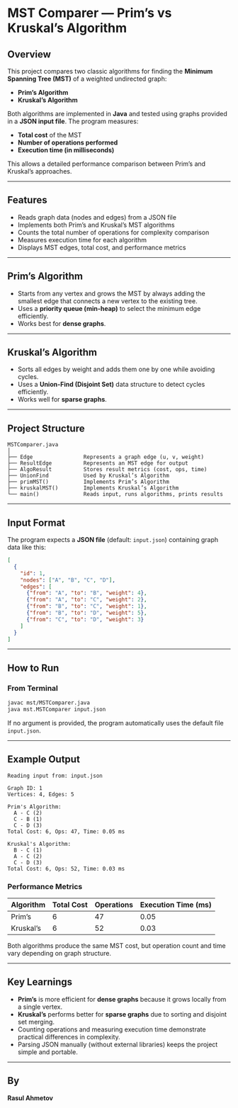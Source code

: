 
# MST Comparer — Prim’s vs Kruskal’s Algorithm

## Overview

This project compares two classic algorithms for finding the **Minimum Spanning Tree (MST)** of a weighted undirected graph:

* **Prim’s Algorithm**
* **Kruskal’s Algorithm**

Both algorithms are implemented in **Java** and tested using graphs provided in a **JSON input file**.
The program measures:

* **Total cost** of the MST
* **Number of operations performed**
* **Execution time (in milliseconds)**

This allows a detailed performance comparison between Prim’s and Kruskal’s approaches.

---

## Features

* Reads graph data (nodes and edges) from a JSON file
* Implements both Prim’s and Kruskal’s MST algorithms
* Counts the total number of operations for complexity comparison
* Measures execution time for each algorithm
* Displays MST edges, total cost, and performance metrics

---

## Prim’s Algorithm

* Starts from any vertex and grows the MST by always adding the smallest edge that connects a new vertex to the existing tree.
* Uses a **priority queue (min-heap)** to select the minimum edge efficiently.
* Works best for **dense graphs**.

---

## Kruskal’s Algorithm

* Sorts all edges by weight and adds them one by one while avoiding cycles.
* Uses a **Union-Find (Disjoint Set)** data structure to detect cycles efficiently.
* Works well for **sparse graphs**.

---

## Project Structure

```
MSTComparer.java
│
├── Edge                Represents a graph edge (u, v, weight)
├── ResultEdge          Represents an MST edge for output
├── AlgoResult          Stores result metrics (cost, ops, time)
├── UnionFind           Used by Kruskal’s Algorithm
├── primMST()           Implements Prim’s Algorithm
├── kruskalMST()        Implements Kruskal’s Algorithm
└── main()              Reads input, runs algorithms, prints results
```

---

## Input Format

The program expects a **JSON file** (default: `input.json`) containing graph data like this:

```json
[
  {
    "id": 1,
    "nodes": ["A", "B", "C", "D"],
    "edges": [
      {"from": "A", "to": "B", "weight": 4},
      {"from": "A", "to": "C", "weight": 2},
      {"from": "B", "to": "C", "weight": 1},
      {"from": "B", "to": "D", "weight": 5},
      {"from": "C", "to": "D", "weight": 3}
    ]
  }
]
```

---

## How to Run

### From Terminal

```bash
javac mst/MSTComparer.java
java mst.MSTComparer input.json
```

If no argument is provided, the program automatically uses the default file `input.json`.

---

## Example Output

```
Reading input from: input.json

Graph ID: 1
Vertices: 4, Edges: 5

Prim's Algorithm:
  A - C (2)
  C - B (1)
  C - D (3)
Total Cost: 6, Ops: 47, Time: 0.05 ms

Kruskal's Algorithm:
  B - C (1)
  A - C (2)
  C - D (3)
Total Cost: 6, Ops: 52, Time: 0.03 ms
```

### Performance Metrics

| Algorithm | Total Cost | Operations | Execution Time (ms) |
| --------- | ---------- | ---------- | ------------------- |
| Prim’s    | 6          | 47         | 0.05                |
| Kruskal’s | 6          | 52         | 0.03                |

Both algorithms produce the same MST cost, but operation count and time vary depending on graph structure.

---

## Key Learnings

* **Prim’s** is more efficient for **dense graphs** because it grows locally from a single vertex.
* **Kruskal’s** performs better for **sparse graphs** due to sorting and disjoint set merging.
* Counting operations and measuring execution time demonstrate practical differences in complexity.
* Parsing JSON manually (without external libraries) keeps the project simple and portable.

---

## By

**Rasul Ahmetov**

